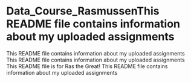 # Data_Course_RasmussenThis README file contains information about my uploaded assignments
This README file contains information about my uploaded assignments
This README file contains information about my uploaded assignments
This README file is for Ras the Great!
This README file contains information about my uploaded assignments
